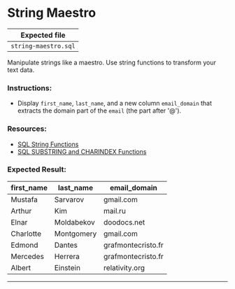 # String Maestro

| Expected file      |
| ------------------ |
| `string-maestro.sql` |

Manipulate strings like a maestro. Use string functions to transform your text data.

### Instructions:

- Display `first_name`, `last_name`, and a new column `email_domain` that extracts the domain part of the `email` (the part after '@').

### Resources:

- [SQL String Functions](https://www.w3schools.com/sql/sql_ref_sqlserver.asp)
- [SQL SUBSTRING and CHARINDEX Functions](https://www.w3schools.com/sql/func_sqlserver_substring.asp)

### Expected Result:

| first_name | last_name    | email_domain           |
|------------|--------------|------------------------|
| Mustafa    | Sarvarov     | gmail.com              |
| Arthur     | Kim          | mail.ru                |
| Elnar      | Moldabekov   | doodocs.net            |
| Charlotte  | Montgomery   | gmail.com              |
| Edmond     | Dantes       | grafmontecristo.fr     |
| Mercedes   | Herrera      | grafmontecristo.fr     |
| Albert     | Einstein     | relativity.org         |

---
